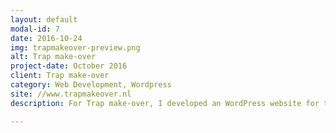 ```yaml
---
layout: default
modal-id: 7
date: 2016-10-24
img: trapmakeover-preview.png
alt: Trap make-over
project-date: October 2016
client: Trap make-over
category: Web Development, Wordpress
site: //www.trapmakeover.nl
description: For Trap make-over, I developed an WordPress website for their stair service. The site gives an impression of the work they do and gives the users an option to come in contact with Trap make-over.

---
```

